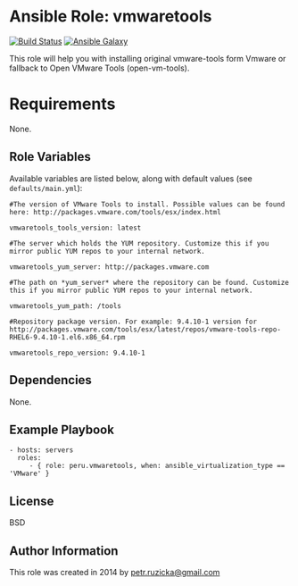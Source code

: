 # Ansible Role: vmwaretools

[![Build Status](https://travis-ci.org/ruzickap/ansible-role-vmwaretools.svg?branch=master)](https://travis-ci.org/ruzickap/ansible-role-vmwaretools) [![Ansible Galaxy](http://img.shields.io/badge/galaxy-peru.vmwaretools-660198.svg)](https://galaxy.ansible.com/list#/roles/2509)


This role will help you with installing original vmware-tools form Vmware or fallback to Open VMware Tools (open-vm-tools).

# Requirements

None.

## Role Variables

Available variables are listed below, along with default values (see `defaults/main.yml`):

    #The version of VMware Tools to install. Possible values can be found here: http://packages.vmware.com/tools/esx/index.html

    vmwaretools_tools_version: latest

    #The server which holds the YUM repository. Customize this if you mirror public YUM repos to your internal network.

    vmwaretools_yum_server: http://packages.vmware.com

    #The path on *yum_server* where the repository can be found. Customize this if you mirror public YUM repos to your internal network.
 
    vmwaretools_yum_path: /tools

    #Repository package version. For example: 9.4.10-1 version for http://packages.vmware.com/tools/esx/latest/repos/vmware-tools-repo-RHEL6-9.4.10-1.el6.x86_64.rpm

    vmwaretools_repo_version: 9.4.10-1

## Dependencies

None.

## Example Playbook

    - hosts: servers
      roles:
         - { role: peru.vmwaretools, when: ansible_virtualization_type == 'VMware' }

## License

BSD

## Author Information

This role was created in 2014 by <petr.ruzicka@gmail.com>
